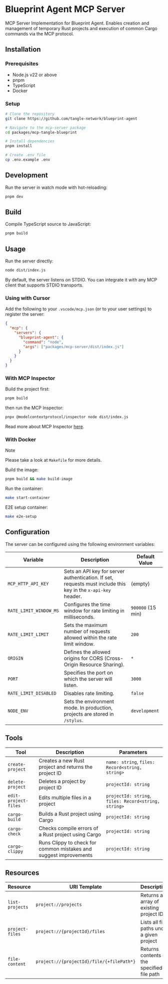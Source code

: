 # Blueprint Agent MCP Server

MCP Server Implementation for Blueprint Agent. Enables creation and management of temporary Rust projects and execution of common Cargo commands via the MCP protocol.

## Installation

### Prerequisites

- Node.js v22 or above
- pnpm
- TypeScript
- Docker 

### Setup

```bash
# Clone the repository
git clone https://github.com/tangle-network/blueprint-agent

# Navigate to the mcp-server package
cd packages/mcp-tangle-blueprint

# Install dependencies
pnpm install

# Create .env file
cp .env.example .env
```

## Development

Run the server in watch mode with hot-reloading:

```bash
pnpm dev
```

## Build

Compile TypeScript source to JavaScript:

```bash
pnpm build
```

## Usage

Run the server directly:

```bash
node dist/index.js
```

By default, the server listens on STDIO. You can integrate it with any MCP client that supports STDIO transports.

### Using with Cursor

Add the following to your `.vscode/mcp.json` (or to your user settings) to register the server:

```json
{
  "mcp": {
    "servers": {
      "blueprint-agent": {
        "command": "node",
        "args": ["packages/mcp-server/dist/index.js"]
      }
    }
  }
}
```

### With MCP Inspector

Build the project first:

```bash
pnpm build
```

then run the MCP Inspector:

```bash
pnpx @modelcontextprotocol/inspector node dist/index.js
```

Read more about MCP Inspector [here](https://modelcontextprotocol.io/docs/tools/inspector).

### With Docker

> [!NOTE]  
> Please take a look at `Makefile` for more details.

Build the image:

```bash
pnpm build && make build-image
```

Run the container:

```bash
make start-container
```

E2E setup container:

```bash
make e2e-setup
```

## Configuration

The server can be configured using the following environment variables:

| Variable               | Description                                                                                                  | Default Value     |
| ---------------------- | ------------------------------------------------------------------------------------------------------------ | ----------------- |
| `MCP_HTTP_API_KEY`     | Sets an API key for server authentication. If set, requests must include this key in the `x-api-key` header. | (empty)           |
| `RATE_LIMIT_WINDOW_MS` | Configures the time window for rate limiting in milliseconds.                                                | `900000` (15 min) |
| `RATE_LIMIT_LIMIT`     | Sets the maximum number of requests allowed within the rate limit window.                                    | `200`             |
| `ORIGIN`               | Defines the allowed origins for CORS (Cross-Origin Resource Sharing).                                        | `*`               |
| `PORT`                 | Specifies the port on which the server will listen.                                                          | `3000`            |
| `RATE_LIMIT_DISABLED`  | Disables rate limiting.                                                                                       | `false`           |
| `NODE_ENV`             | Sets the environment mode. In production, projects are stored in `/stylus`.                                  | `development`     |

## Tools

| Tool                 | Description                                                       | Parameters                                           |
| -------------------- | ----------------------------------------------------------------- | ---------------------------------------------------- |
| `create-project`     | Creates a new Rust project and returns the project ID             | `name: string`, `files: Record<string, string>`      |
| `delete-project`     | Deletes a project by project ID                                   | `projectId: string`                                  |
| `edit-project-files` | Edits multiple files in a project                                 | `projectId: string`, `files: Record<string, string>` |
| `cargo-build`        | Builds a Rust project using Cargo                                 | `projectId: string`                                  |
| `cargo-check`        | Checks compile errors of a Rust project using Cargo               | `projectId: string`                                  |
| `cargo-clippy`       | Runs Clippy to check for common mistakes and suggest improvements | `projectId: string`                                  |

## Resources

| Resource        | URI Template                              | Description                                 |
| --------------- | ----------------------------------------- | ------------------------------------------- |
| `list-projects` | `project://projects`                      | Returns an array of existing project IDs    |
| `project-files` | `project://{projectId}/files`             | Lists all file paths under a given project  |
| `file-content`  | `project://{projectId}/file/{+filePath*}` | Returns contents of the specified file path |

